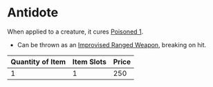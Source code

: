 # Antidote

When applied to a creature, it cures [Poisoned 1](../../../Game%20Procedures/Conditions/Poisoned.md).

- Can be thrown as an [Improvised Ranged Weapon](../../../Game%20Procedures/Combat/Ranged%20Attack.md#Improvised%20Ranged%20Weapons), breaking on hit.

| Quantity of Item | Item Slots | Price |
| ---------------- | ---------- | ----- |
| 1                | 1          | 250   |
